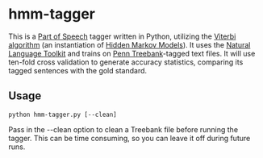 hmm-tagger
===

This is a [Part of Speech](http://en.wikipedia.org/wiki/Part-of-speech_tagging) tagger written in Python, utilizing the [Viterbi algorithm](http://en.wikipedia.org/wiki/Viterbi_algorithm) (an instantiation of [Hidden Markov Models](http://en.wikipedia.org/wiki/Hidden_Markov_model)). It uses the [Natural Language Toolkit](http://www.nltk.org) and trains on [Penn Treebank](http://www.cis.upenn.edu/~treebank/)-tagged text files. It will use ten-fold cross validation to generate accuracy statistics, comparing its tagged sentences with the gold standard.

Usage
---
    python hmm-tagger.py [--clean]

Pass in the --clean option to clean a Treebank file before running the tagger. This can be time consuming, so you can leave it off during future runs.
